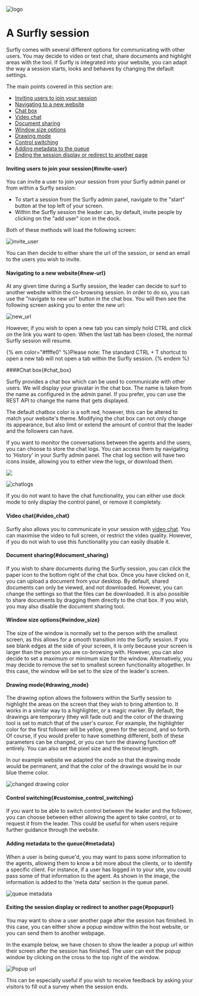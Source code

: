 ![logo](../images/logosmall.png)
# A Surfly session


Surfly comes with several different options for communicating with other users. You may decide to video or text chat, share documents and highlight areas with the tool. 
If Surfly is integrated into your website, you can adapt the way a session starts, looks and behaves by changing the default settings. 

The main points covered in this section are: 

 - [Inviting users to join your session](<#invite-user>)
 - [Navigating to a new website](<#new-url>)
 - [Chat box](<#chat_box>)
 - [Video chat](<#video_chat>)
 - [Document sharing](<#document_sharing>)
 - [Window size options](<#window_size>)
 - [Drawing mode](<#drawing_mode>)
 - [Control switching](<#customise_control_switching>)
 - [Adding metadata to the queue](<#metadata>)
 - [Ending the session display or redirect to another page](<#popupurl>)

<a name="invite-user"></a>
#### Inviting users to join your session{#invite-user}

You can invite a user to join your session from your Surfly admin panel or from within a Surfly session: 
 - To start a session from the Surfly admin panel, navigate to the "start" button at the top left of your screen. 
 - Within the Surfly session the leader can, by default, invite people by clicking on the "add user" icon in the dock.

Both of these methods will load the following screen:

![invite_user](https://raw.github.com/surfly/tutorial/master/screens/invite_user.png)

You can then decide to either share the url of the session, or send an email to the users you wish to invite. 

<a name="new-url"></a>
#### Navigating to a new website{#new-url} 

At any given time during a Surfly session, the leader can decide to surf to another website within the co-browsing session. In order to do so, you can use the "navigate to new url" button in the chat box. You will then see the following screen asking you to enter the new url:

![new_url](https://raw.github.com/surfly/tutorial/master/screens/new_url.png)

However, if you wish to open a new tab you can simply hold CTRL and click on the link you want to open. When the last tab has been closed, the normal Surfly session will resume.

{% em color="#ffffe0" %}Please note: 
The standard CTRL + T shortcut to open a new tab will not open a tab within the Surfly session. {% endem %}


<a name="chat_box"></a>
####Chat box{#chat_box}

Surfly provides a chat box which can be used to communicate with other users. We will display your gravatar in the chat box. The name is taken from the name as configured in the admin panel. If you prefer, you can use the REST API to change the name that gets displayed.

The default chatbox color is a soft red, however, this can be altered to match your website's theme. Modifying the chat box can not only change its appearance, but also limit or extend the amount of control that the leader and the followers can have. 

If you want to monitor the conversations between the agents and the users, you can choose to store the chat logs. You can access them by navigating to 'History' in your Surfly admin panel. The chat log section will have two icons inside, allowing you to either view the logs, or download them.

<img src="https://raw.github.com/surfly/tutorial/master/screens/logged_icon.png" align="middle">

![chatlogs](https://raw.github.com/surfly/tutorial/master/screens/logged_icon.png)

If you do not want to have the chat functionality, you can either use dock mode to only display the control panel, or remove it completely.

<a name="video_chat"></a>
#### Video chat{#video_chat}

Surfly also allows you to communicate in your session with [video chat](../widget_options.md). You can maximise the video to full screen, or restrict the video quality. However, if you do not wish to use this functionality you can easily disable it.

<a name="document_sharing"></a>
#### Document sharing{#document_sharing}

If you wish to share documents during the Surfly session, you can click the paper icon to the bottom right of the chat box. Once you have clicked on it, you can upload a document from your desktop. By default, shared documents can only be viewed, and not downloaded. However, you can change the settings so that the files can be downloaded. It is also possible to share documents by dragging them directly to the chat box. 
If you wish, you may also disable the document sharing tool. 

<a name="window_size"></a>
#### Window size options{#window_size}

The size of the window is normally set to the person with the smallest screen, as this allows for a smooth transition into the Surfly session. If you see blank edges at the side of your screen, it is only because your screen is larger than the person you are co-browsing with. However, you can also decide to set a maximum or minimum size for the window.
Alternatively, you may decide to remove the set to smallest screen functionality altogether. In this case, the window will be set to the size of the leader's screen.

<a name="drawing_mode"></a>
#### Drawing mode{#drawing_mode}

The drawing option allows the followers within the Surfly session to highlight the areas on the screen that they wish to bring attention to. It works in a similar way to a highlighter, or a magic marker. By default, the drawings are temporary (they will fade out) and the color of the drawing tool is set to match that of the user's cursor. For example, the highlighter color for the first follower will be yellow, green for the second, and so forth. Of course, if you would prefer to have something different, both of these parameters can be changed, or you can turn the drawing function off entirely. You can also set the pixel size and the timeout length. 

In our example website we adapted the code so that the drawing mode would be permanent, and that the color of the drawings would be in our blue theme color. 

![changed drawing color](https://raw.github.com/surfly/tutorial/master/screens/drawing.png)

<a name="customise_control_switching"></a>
#### Control switching{#customise_control_switching}

If you want to be able to switch control between the leader and the follower, you can choose between either allowing the agent to take control, or to
request it from the leader. This could be useful for when users require further guidance through the website.


<a name="metadata"></a>
#### Adding metadata to the queue{#metadata}

When a user is being queue'd, you may want to pass some information to the agents, allowing them to know a bit more about the clients, or to identify a specific client. For instance, if a user has logged in to your site, you could pass some of that information to the agent. As shown in the image, the information is added to the 'meta data' section in the queue panel.


![queue metadata](https://raw.github.com/surfly/tutorial/master/screens/queue_metadata.png)

<a name="popupurl"></a>
#### Exiting the session display or redirect to another page{#popupurl}

You may want to show a user another page after the session has finished. In this case, you can either show a popup window within the host website, or you can send them to another webpage.

In the example below, we have chosen to show the leader a popup url within their screen after the session has finished.
The user can exit the popup window by clicking on the cross to the top right of the window.

![Popup url](https://raw.github.com/surfly/tutorial/master/screens/popup-cake.png)

This can be especially useful if you wish to receive feedback by asking your visitors to fill out a survey when the session ends.
